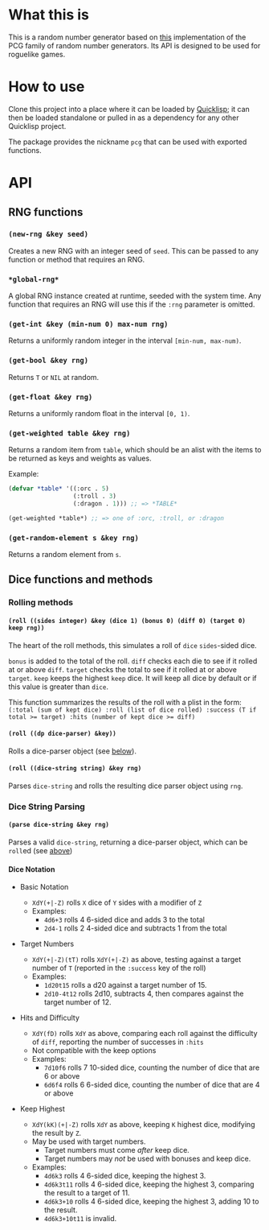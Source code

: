 # What this is

This is a random number generator based on [this](https://github.com/imneme/pcg-c-basic) implementation of the PCG family of random number generators. Its API is designed to be used for roguelike games.

# How to use

Clone this project into a place where it can be loaded by [Quicklisp](quicklisp.org); it can then be loaded standalone or pulled in as a dependency for any other Quicklisp project.

The package provides the nickname `pcg` that can be used with exported functions.

# API

## RNG functions

### `(new-rng &key seed)`

Creates a new RNG with an integer seed of `seed`. This can be passed to any function or method that requires an RNG.

### `*global-rng*`

A global RNG instance created at runtime, seeded with the system time. Any function that requires an RNG will use this if the `:rng` parameter is omitted.

### `(get-int &key (min-num 0) max-num rng)`

Returns a uniformly random integer in the interval `[min-num, max-num)`.

### `(get-bool &key rng)`

Returns `T` or `NIL` at random.

### `(get-float &key rng)`

Returns a uniformly random float in the interval `[0, 1)`.

### `(get-weighted table &key rng)`

Returns a random item from `table`, which should be an alist with the items to be returned as keys and weights as values.

Example: 
```lisp
(defvar *table* '((:orc . 5)
                  (:troll . 3)
                  (:dragon . 1))) ;; => *TABLE*

(get-weighted *table*) ;; => one of :orc, :troll, or :dragon
```

### `(get-random-element s &key rng)`

Returns a random element from `s`.

## Dice functions and methods

### Rolling methods

#### `(roll ((sides integer) &key (dice 1) (bonus 0) (diff 0) (target 0) keep rng))`

The heart of the roll methods, this simulates a roll of `dice` `sides`-sided dice. 

`bonus` is added to the total of the roll.
`diff` checks each die to see if it rolled at or above `diff`.
`target` checks the total to see if it rolled at or above `target`.
`keep` keeps the highest `keep` dice. It will keep all dice by default or if this value is greater than `dice`.

This function summarizes the results of the roll with a plist in the form:
`(:total (sum of kept dice) :roll (list of dice rolled) :success (T if total >= target) :hits (number of kept dice >= diff)`

#### `(roll ((dp dice-parser) &key))`

Rolls a dice-parser object (see [below](#dice-string-parsing)).

#### `(roll ((dice-string string) &key rng)`

Parses `dice-string` and rolls the resulting dice parser object using `rng`.

### Dice String Parsing

#### `(parse dice-string &key rng)`

Parses a valid `dice-string`, returning a dice-parser object, which can be `roll`ed (see [above](#rolling-methods))

#### Dice Notation

* Basic Notation
    * `XdY(+|-Z)` rolls `X` dice of `Y` sides with a modifier of `Z`
    * Examples:
        * `4d6+3` rolls 4 6-sided dice and adds 3 to the total
        * `2d4-1` rolls 2 4-sided dice and subtracts 1 from the total

* Target Numbers
    * `XdY(+|-Z)(tT)` rolls `XdY(+|-Z)` as above, testing against a target number of `T` (reported in the `:success` key of the roll)
    * Examples:
        * `1d20t15` rolls a d20 against a target number of 15.
        * `2d10-4t12` rolls 2d10, subtracts 4, then compares against the target number of 12.

* Hits and Difficulty
    * `XdY(fD)` rolls `XdY` as above, comparing each roll against the difficulty of `diff`, reporting the number of successes in `:hits`
    * Not compatible with the keep options
    * Examples:
        * `7d10f6` rolls 7 10-sided dice, counting the number of dice that are 6 or above
        * `6d6f4` rolls 6 6-sided dice, counting the number of dice that are 4 or above

* Keep Highest
    * `XdY(kK)(+|-Z)` rolls `XdY` as above, keeping `K` highest dice, modifying the result by `Z`.
    * May be used with target numbers. 
        * Target numbers must come _after_ keep dice.
        * Target numbers may _not_ be used with bonuses and keep dice.
    * Examples:
        * `4d6k3` rolls 4 6-sided dice, keeping the highest 3.
        * `4d6k3t11` rolls 4 6-sided dice, keeping the highest 3, comparing the result to a target of 11.
        * `4d6k3+10` rolls 4 6-sided dice, keeping the highest 3, adding 10 to the result.
        * `4d6k3+10t11` is invalid.



